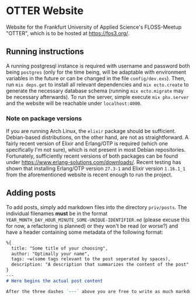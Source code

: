 # OTTER Website

Website for the Frankfurt University of Applied Science's FLOSS-Meetup "OTTER", which is to be hosted at https://fos3.org/.

## Running instructions

A running postgresql instance is required with username and password both being `postgres` (only for the time being, will be adaptable with environment variables in the future or can be changed in the file `config/dev.exs`). Then, run `mix deps.get` to install all relevant dependencies and `mix ecto.create` to generate the necessary database schema (running `mix ecto.migrate` may be necessary afterwards). To run the server, simple execute `mix phx.server` and the website will be reachable under `localhost:4000`.

### Note on package versions

If you are running Arch Linux, the `elixir` package should be sufficient. Debian-based distributions, on the other hand, are not as straightforward. A fairly recent version of Elixir and Erlang/OTP is required (which one specifically I'm not sure), which is not present in most Debian repositories. Fortunately, sufficiently recent versions of both packages can be found under https://www.erlang-solutions.com/downloads/. Recent testing has shown that installing Erlang/OTP version `27.3-1` and Elixir version `1.16.1_1` from the aforementioned website is recent enough to run the project.

## Adding posts

To add posts, simply add markdown files into the directory `priv/posts`. The individual filenames **must** be in the format `YEAR_MONTH_DAY_HOUR_MINUTE_SOME-UNIQUE-IDENTIFIER.md` (please excuse this for now, a refactoring is planned) or they won't be read (or worse?) and have a header containing some metadata of the following format:

```markdown
%{
  title: "Some title of your choosing",
  author: "Optimally your name",
  tags: ~w(some tags relevant to the post seperated by spaces),
  description: "A description that summarizes the content of the post"
}
---
# Here begins the actual post content

After the three dashes `---` above you are free to write as much markdown as you want.
```